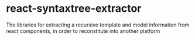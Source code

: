 # react-syntaxtree-extractor
The libraries for extracting a recursive template and model information from react components, in order to reconstitute into another platform

